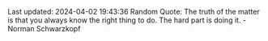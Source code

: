 Last updated: 2024-04-02 19:43:36
Random Quote: The truth of the matter is that you always know the right thing to do. The hard part is doing it. - Norman Schwarzkopf